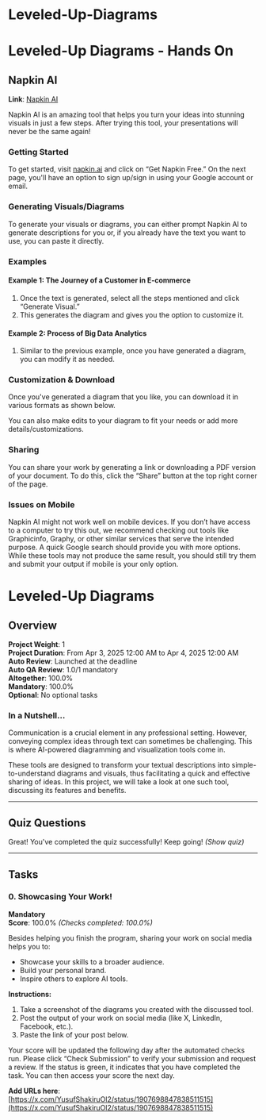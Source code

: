 # Leveled-Up-Diagrams


# Leveled-Up Diagrams - Hands On

## Napkin AI
**Link**: [Napkin AI](https://www.napkin.ai)

Napkin AI is an amazing tool that helps you turn your ideas into stunning visuals in just a few steps. After trying this tool, your presentations will never be the same again!

### Getting Started
To get started, visit [napkin.ai](https://www.napkin.ai) and click on “Get Napkin Free.” On the next page, you'll have an option to sign up/sign in using your Google account or email.

### Generating Visuals/Diagrams
To generate your visuals or diagrams, you can either prompt Napkin AI to generate descriptions for you or, if you already have the text you want to use, you can paste it directly.

### Examples

#### Example 1: The Journey of a Customer in E-commerce
1. Once the text is generated, select all the steps mentioned and click “Generate Visual.”
2. This generates the diagram and gives you the option to customize it.

#### Example 2: Process of Big Data Analytics
1. Similar to the previous example, once you have generated a diagram, you can modify it as needed.

### Customization & Download
Once you've generated a diagram that you like, you can download it in various formats as shown below.

You can also make edits to your diagram to fit your needs or add more details/customizations.

### Sharing
You can share your work by generating a link or downloading a PDF version of your document. To do this, click the “Share” button at the top right corner of the page.

### Issues on Mobile
Napkin AI might not work well on mobile devices. If you don’t have access to a computer to try this out, we recommend checking out tools like Graphicinfo, Graphy, or other similar services that serve the intended purpose. A quick Google search should provide you with more options. While these tools may not produce the same result, you should still try them and submit your output if mobile is your only option.


# Leveled-Up Diagrams

## Overview
**Project Weight**: 1  
**Project Duration**: From Apr 3, 2025 12:00 AM to Apr 4, 2025 12:00 AM  
**Auto Review**: Launched at the deadline  
**Auto QA Review**: 1.0/1 mandatory  
**Altogether**: 100.0%  
**Mandatory**: 100.0%  
**Optional**: No optional tasks  

### In a Nutshell…
Communication is a crucial element in any professional setting. However, conveying complex ideas through text can sometimes be challenging. This is where AI-powered diagramming and visualization tools come in.

These tools are designed to transform your textual descriptions into simple-to-understand diagrams and visuals, thus facilitating a quick and effective sharing of ideas. In this project, we will take a look at one such tool, discussing its features and benefits.

---

## Quiz Questions
Great! You've completed the quiz successfully! Keep going! *(Show quiz)*

---

## Tasks

### 0. Showcasing Your Work!  
**Mandatory**  
**Score**: 100.0% *(Checks completed: 100.0%)*

Besides helping you finish the program, sharing your work on social media helps you to:
- Showcase your skills to a broader audience.
- Build your personal brand.
- Inspire others to explore AI tools.

**Instructions:**
1. Take a screenshot of the diagrams you created with the discussed tool.
2. Post the output of your work on social media (like X, LinkedIn, Facebook, etc.).
3. Paste the link of your post below.

Your score will be updated the following day after the automated checks run. Please click “Check Submission” to verify your submission and request a review. If the status is green, it indicates that you have completed the task. You can then access your score the next day.

**Add URLs here**:  
[https://x.com/YusufShakiruOl2/status/1907698847838511515](https://x.com/YusufShakiruOl2/status/1907698847838511515)

